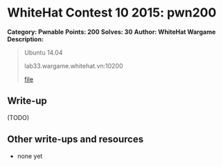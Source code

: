 # WhiteHat Contest 10 2015: pwn200

**Category: Pwnable**
**Points: 200**
**Solves: 30**
**Author: WhiteHat Wargame**
**Description:**

> Ubuntu 14.04
>
> lab33.wargame.whitehat.vn:10200
>
> [file](pwn200_d1cc3c23ff91721177f2401d52c03191.zip)


## Write-up

(TODO)

## Other write-ups and resources

* none yet
